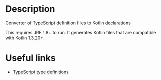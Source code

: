 # Description
Converter of TypeScript definition files to Kotlin declarations

This requires JRE 1.8+ to run. It generates Kotlin files that are compatible with Kotlin 1.3.20+.


# Useful links

- [TypeScript type definitions](https://github.com/DefinitelyTyped/DefinitelyTyped)
